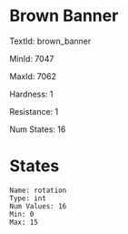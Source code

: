 # Brown Banner

TextId: brown_banner

MinId: 7047

MaxId: 7062

Hardness: 1

Resistance: 1


Num States: 16

# States
```
Name: rotation
Type: int
Num Values: 16
Min: 0
Max: 15
```